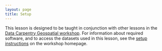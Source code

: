 ```yaml
---
layout: page
title: Setup
---
```


This lesson is designed to be taught in conjunction with other lessons in the [Data Carpentry Geospatial workshop](http://www.datacarpentry.org/geospatial-workshop/). For information about required software, and to access the datasets used in this lesson, see the [setup instructions](http://www.datacarpentry.org/geospatial-workshop/) on the workshop homepage.
